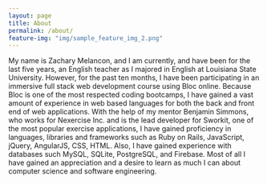 ```yaml
---
layout: page
title: About
permalink: /about/
feature-img: "img/sample_feature_img_2.png"
---
```


My name is Zachary Melancon, and  I am currently, and have been for the last five years, an English teacher as I majored in English at Louisiana State University.  However, for the past ten months, I have been participating in an immersive full stack web development course using Bloc online.  Because Bloc is one of the most respected coding bootcamps, I have gained a vast amount of experience in web based languages for both the back and front end of web applications.  With the help of my mentor Benjamin Simmons, who works for Nexercise Inc. and is the lead developer for Sworkit, one of the most popular exercise applications, I have gained proficiency in languages, libraries and frameworks such as Ruby on Rails, JavaScript, jQuery, AngularJS, CSS, HTML.  Also, I have gained experience with databases such MySQL, SQLite, PostgreSQL, and Firebase. Most of all I have gained an appreciation and a desire to learn as much I can about computer science and software engineering.
